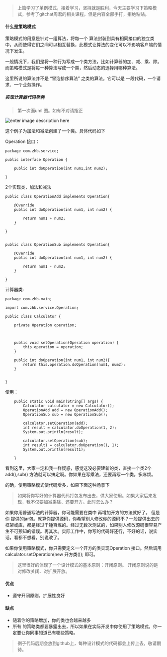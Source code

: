 ﻿
> 上篇学习了单例模式，接着学习，坚持就是胜利，今天主要学习下策略模式，参考了gitchat周君的相关课程，但是内容全部手打，拒绝粘贴。

#### 什么是策略模式

策略模式的用意是针对一组算法，将每一个 算法封装到具有相同接口的独立类中，从而使得它们之间可以相互替换，此模式让算法的变化可以不影响客户端的情况下发生。

一般情况下，我们是将一种行为写成一个类方法，比如计算器的加、减、乘、除。而策略模式是将每一种算法写成一个类，然后动态的选择用哪种算法。

这里所说的算法并不是 “冒泡排序算法” 之类的算法。它可以是 一段代码，一个请求、一个业务操作。

##### 实现计算器代码举例
> 第一次画uml 图。如有不对请指正

![enter image description here](http://p7zk4x9pv.bkt.clouddn.com/TIM%E6%88%AA%E5%9B%BE20180622123057.png)

这个例子为加法和减法创建了一个类。具体代码如下

Operation 接口：

```
package com.zhb.service;

public interface Operation {
	
	public int doOperation(int num1,int num2);

}

```
2个实现类，加法和减法

```
public class OperationAdd implements Operation{

	@Override
	public int doOperation(int num1, int num2) {
		
		return num1 + num2;
	}

}


public class OperationSub implements Operation{

	@Override
	public int doOperation(int num1, int num2) {
		
		return num1 - num2;
	}

}

```

计算器类:

```
package com.zhb.main;

import com.zhb.service.Operation;

public class Calculator {
	
	private Operation operation;



	public void setOperation(Operation operation) {
		this.operation = operation;
	}
	
	public int doOperation(int num1, int num2){
		return this.operation.doOperation(num1, num2);
	}
	

}
```

使用：

```
	public static void main(String[] args) {
		Calculator calculator = new Calculator();
		OperationAdd add = new OperationAdd();
		OperationSub sub = new OperationSub();
		
		calculator.setOperation(add);
		int result = calculator.doOperation(1, 2);
		System.out.println(result);
		
		calculator.setOperation(sub);
		int result1 = calculator.doOperation(1, 1);
		System.out.println(result1);
		
	}
```


看到这里，大家一定和我一样疑惑，感觉这没必要建新的类，直接一个类2个add(),sub() 方法就可以搞定啊。你如果在写乘法，还要再写一个类。多麻烦。

的确，使用策略模式使代码增多，如果下面这种场景下

> 如果将你写好的计算器代码打包发布出去，供大家使用。如果大家后来发现，我不仅要加减乘除、还要开方。此时怎么办？

如果你用普通写法的计算器，你可能需要在类中 再增加开方的方法就好了。 但是你 提供的jar包。就算你提供源码，你希望别人修改你的源码不？一般提供出去的框架或库，都是经过千锤百炼的。经过无数次测试的，如果别人修改源码很容易产生不可预知的错误。再其次。实际工作中，你写的代码好还行，不好的话，说实话，看都不想看，别说改了。


如果你使用策略模式，你只需要定义一个开方的类实现Operation 接口。然后调用 calculator.setOperation(new 开方类()); 即可。

> 这里很好的体现了一个设计模式的基本原则：开闭原则。
> 开闭原则说的是 对修改关闭、对扩展开放。


#### 优点

- 遵守开闭原则，扩展性良好

#### 缺点

- 随着你的策略增加，你的类也会越来越多
- 所有 的策略类都要暴露出去，所以如果在实际开发中你使用了策略模式，你一定要让你同事知道已有哪些策略。

> 例子代码后期会放到github上，每种设计模式的代码都会上传上去，敬请期待。


